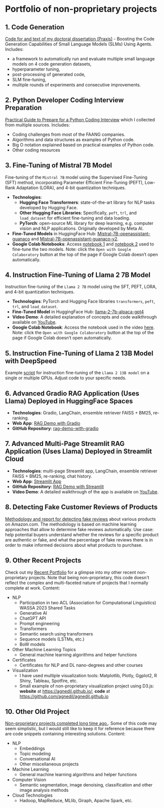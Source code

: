 # Portfolio of non-proprietary projects

## 1. Code Generation
[Code for and text of my doctoral dissertation (Praxis)](https://github.com/agnedil/code-generation) - Boosting the Code Generation Capabilities of Small Language Models (SLMs) Using Agents. Includes:
* a framework to automatically run and evaluate multiple small language models on 4 code generation datasets,
* hyperparameter tuning,
* post-processing of generated code,
* SLM fine-tuning,
* multiple rounds of experiments and consecutive improvements.

## 2. Python Developer Coding Interview Preparation
[Practical Guide to Prepare for a Python Coding Interview](https://github.com/agnedil/Interview-Prep-Python-Developer) which I collected from multiple sources. Includes:
* Coding challenges from most of the FAANG companies.
* Algorithms and data structures as examples of Python code.
* Big O notation explained based on practical examples of Python code.
* Other coding resources

## 3. Fine-Tuning of Mistral 7B Model
Fine-tuning of the `Mistral 7B` model using the Supervised Fine-Tuning (SFT) method, incorporating Parameter Efficient Fine-Tuning (PEFT), Low-Rank Adaptation (LORA), and 4-bit quantization techniques.
- **Technologies**:
	- **Hugging Face Transformers**: state-of-the-art library for NLP tasks developed by Hugging Face.
	- **Other Hugging Face Libraries**: Specifically, `peft`, `trl`, and `load_dataset` for efficient fine-tuning and data loading.
	- **PyTorch**: open-source ML library for deep learning, e.g. computer vision and NLP applications. Originally developed by Meta AI.
- **Fine-Tuned Models** in HuggingFace Hub: [Mistral-7B-openassistant-guanaco](https://huggingface.co/agnedil/Mistral-7B-openassistant-guanaco) and [Mistral-7B-openassistant-guanaco-v2](https://huggingface.co/agnedil/Mistral-7B-openassistant-guanaco-v2).
- **Google Colab Notebooks**: Access [notebook 1](https://colab.research.google.com/drive/1q7GpzXDlRrvmpCIFWcZg-WLtKcrzFdGn?usp=sharing) and [notebook 2](https://colab.research.google.com/drive/19lYWzMvZAc2cWPojRiPnYIR5Ok62CgFQ?usp=sharing) used to fine-tune the two models. Note: click the `Open with Google Colaboratory` button at the top of the page if Google Colab doesn’t open automatically.


## 4. Instruction Fine-Tuning of Llama 2 7B Model
Instruction fine-tuning of the `Llama 2 7B` model using the SFT, PEFT, LORA, and 4-bit quantization techniques.
- **Technologies**: PyTorch and Hugging Face libraries `transformers`, `peft`, `trl`, and `load_dataset`.
- **Fine-Tuned Model** in HuggingFace Hub: [llama-2-7b-alpaca-gpt4](https://huggingface.co/agnedil/llama-2-7b-alpaca-gpt4)
- **Video Demo**: A detailed explanation of concepts and code walkthrough available on [YouTube](https://youtu.be/i9Xtmsbc-74).
- **Google Colab Notebook**: Access the notebook used in the video [here](https://drive.google.com/file/d/1xhO3vxluFqUe5RPPvZhbxVfC1cTVPYgb/view?usp=sharing). Note: click the `Open with Google Colaboratory` button at the top of the page if Google Colab doesn’t open automatically.


## 5. Instruction Fine-Tuning of Llama 2 13B Model with DeepSpeed
Example [script](https://github.com/agnedil/fine-tune-with-deepspeed) for instruction fine-tuning of the `Llama 2 13B model` on a single or multiple GPUs. Adjust code to your specific needs.


## 6. Advanced Gradio RAG Application (Uses Llama) Deployed in HuggingFace Spaces
- **Technologies**: Gradio, LangChain, ensemble retriever FAISS + BM25, re-ranking.
- **Web App**: [RAG Demo with Gradio](https://huggingface.co/spaces/agnedil/rag-demo-with-gradio)
- **GitHub Repository**: [rag-demo-with-gradio](https://github.com/agnedil/rag-demo-with-gradio)


## 7. Advanced Multi-Page Streamlit RAG Application (Uses Llama) Deployed in Streamlit Cloud
- **Technologies**: multi-page Streamlit app, LangChain, ensemble retriever FAISS + BM25, re-ranking, chat history.
- **Web App**: [Streamlit App](https://llm-rag.streamlit.app/)
- **GitHub Repository**: [RAG Demo with Streamlit](https://github.com/agnedil/rag-demo-with-streamlit)
- **Video Demo**: A detailed walkthrough of the app is available on [YouTube](https://youtu.be/CHJo--kQERQ?si=yWyq_0Vr8Igep7mX).


## 8. Detecting Fake Customer Reviews of Products
[Methodology and report for detecting fake reviews](https://github.com/agnedil/fake_reviews) about various products on Amazon.com. The methodology is based on machine learning approaches that allow to determine fake reviews automatically. Use case: help potential buyers understand whether the reviews for a specific product are authentic or fake, and what the percentage of fake reviews there is in order to make informed decisions about what products to purchase.


## 9. Other Recent Projects
Check out my [Recent Portfolio](https://github.com/agnedil/Portfolio-Recent) for a glimpse into my other recent non-proprietary projects. Note that being non-proprietary, this code doesn't reflect the complex and multi-faceted nature of projects that I normally complete at work. Content:
* NLP
    * Participation in two ACL (Association for Computational Linguistics) WASSA 2023 Shared Tasks
    * Generative AI
    * ChatGPT API
    * Prompt engineering
    * Transformers
    * Semantic search using transformers
    * Sequence models (LSTMs, etc.)
    * BoW models
* Other Machine Learning Topics
    * General machine learning algorithms and helper functions
* Certificates
    * Certificates for NLP and DL nano-degrees and other courses 
* Visualization
    * I have used multiple visualization tools: Matplotlib, Plotly, Ggplot2, R Shiny, Tableau, Spotfire, etc.
    * Small example of non-proprietary visualization project using D3.js: **website** at https://agnedil.github.io/; **code** at https://github.com/agnedil/agnedil.github.io


## 10. Other Old Project
[Non-proprietary projects completed long time ago.](https://github.com/agnedil/Portfolio-Archive). Some of this code may seem simplistic, but I would still like to keep it for reference because there are code snippets containing interesting solutions. Content:
* NLP
    * Embeddings
    * Topic modeling
    * Conversational AI
    * Other miscellaneous projects
* Machine Learning
    * General machine learning algorithms and helper functions
* Computer Vision
    * Semantic segmentation, image denoising, classification and other image analysis methods
* Cloud Technologies
    * Hadoop, MapReduce, MLlib, Giraph, Apache Spark, etc.
